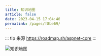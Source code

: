 ```yaml
---
title: 知识地图
article: false
date: 2023-04-15 17:04:40
permalink: /pages/f8be69/
---
```


::: tip 来源
https://roadmap.sh/aspnet-core
:::

<img src="/img/aspnet-core.png" alt="知识地图"></img>